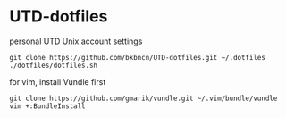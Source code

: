 UTD-dotfiles
============

personal UTD Unix account settings

	git clone https://github.com/bkbncn/UTD-dotfiles.git ~/.dotfiles
	./dotfiles/dotfiles.sh 

for vim, install Vundle first

	git clone https://github.com/gmarik/vundle.git ~/.vim/bundle/vundle
	vim +:BundleInstall
